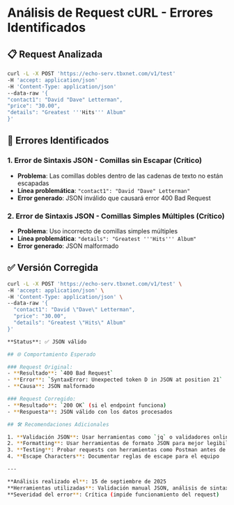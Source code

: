 # Análisis de Request cURL - Errores Identificados

## 📋 Request Analizada

```bash
curl -L -X POST 'https://echo-serv.tbxnet.com/v1/test'
-H 'accept: application/json'
-H 'Content-Type: application/json'
--data-raw '{
"contact1": "David "Dave" Letterman",
"price": "30.00",
"details": "Greatest '''Hits''' Album"
}'
```

## 🚨 Errores Identificados

### 1. **Error de Sintaxis JSON - Comillas sin Escapar** (Crítico)
- **Problema**: Las comillas dobles dentro de las cadenas de texto no están escapadas
- **Línea problemática**: `"contact1": "David "Dave" Letterman"`
- **Error generado**: JSON inválido que causará error 400 Bad Request

### 2. **Error de Sintaxis JSON - Comillas Simples Múltiples** (Crítico)  
- **Problema**: Uso incorrecto de comillas simples múltiples
- **Línea problemática**: `"details": "Greatest '''Hits''' Album"`
- **Error generado**: JSON malformado

## ✅ Versión Corregida

```bash
curl -L -X POST 'https://echo-serv.tbxnet.com/v1/test' \
-H 'accept: application/json' \
-H 'Content-Type: application/json' \
--data-raw '{
  "contact1": "David \"Dave\" Letterman",
  "price": "30.00",
  "details": "Greatest \"Hits\" Album"
}'

**Status**: ✅ JSON válido

## 🌐 Comportamiento Esperado

### Request Original:
- **Resultado**: `400 Bad Request`
- **Error**: `SyntaxError: Unexpected token D in JSON at position 21`
- **Causa**: JSON malformado

### Request Corregido:
- **Resultado**: `200 OK` (si el endpoint funciona)
- **Respuesta**: JSON válido con los datos procesados

## 🛠️ Recomendaciones Adicionales

1. **Validación JSON**: Usar herramientas como `jq` o validadores online antes de enviar
2. **Formatting**: Usar herramientas de formato JSON para mejor legibilidad
3. **Testing**: Probar requests con herramientas como Postman antes de usar cURL
4. **Escape Characters**: Documentar reglas de escape para el equipo

---

**Análisis realizado el**: 15 de septiembre de 2025  
**Herramientas utilizadas**: Validación manual JSON, análisis de sintaxis cURL  
**Severidad del error**: Crítica (impide funcionamiento del request)